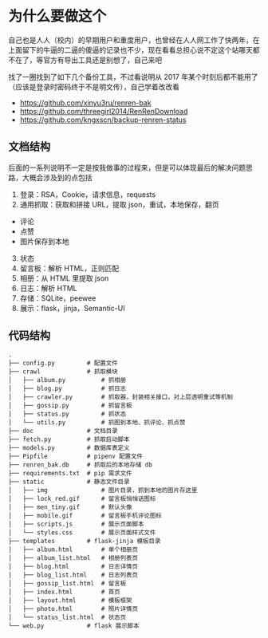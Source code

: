 # 为什么要做这个

自己也是人人（校内）的早期用户和重度用户，也曾经在人人网工作了快两年，在上面留下的牛逼的二逼的傻逼的记录也不少，现在看看总担心说不定这个站哪天都不在了，等官方有导出工具还是别想了，自己来吧

找了一圈找到了如下几个备份工具，不过看说明从 2017 年某个时刻后都不能用了（应该是登录时密码终于不是明文传），自己学着改改看

* https://github.com/xinyu3ru/renren-bak
* https://github.com/threegirl2014/RenRenDownload
* https://github.com/kngxscn/backup-renren-status


## 文档结构

后面的一系列说明不一定是按我做事的过程来，但是可以体现最后的解决问题思路，大概会涉及到的点包括

1. 登录：RSA，Cookie，请求信息，requests
2. 通用抓取：获取和拼接 URL，提取 json，重试，本地保存，翻页
  - 评论
  - 点赞
  - 图片保存到本地
3. 状态
4. 留言板：解析 HTML，正则匹配
5. 相册：从 HTML 里提取 json
6. 日志：解析 HTML
7. 存储：SQLite，peewee
8. 展示：flask，jinja，Semantic-UI

## 代码结构

```shell
.
├── config.py         # 配置文件
├── crawl             # 抓取模块
│   ├── album.py          # 抓相册
│   ├── blog.py           # 抓日志
│   ├── crawler.py        # 抓取器，封装相关接口，对上层透明重试等机制
│   ├── gossip.py         # 抓留言板
│   ├── status.py         # 抓状态
│   └── utils.py          # 抓图到本地、抓评论、抓点赞
├── doc               # 文档目录
├── fetch.py          # 抓取启动脚本
├── models.py         # 数据库表定义
├── Pipfile           # pipenv 配置文件
├── renren_bak.db     # 抓取后的本地存储 db
├── requirements.txt  # pip 需求文件
├── static            # 静态文件目录
│   ├── img               # 图片目录，抓到本地的图片存这里
│   ├── lock_red.gif      # 留言板悄悄话图标
│   ├── men_tiny.gif      # 默认头像
│   ├── mobile.gif        # 留言板手机评论图标
│   ├── scripts.js        # 展示页面脚本
│   └── styles.css        # 展示页面样式文件
├── templates         # flask-jinja 模板目录
│   ├── album.html        # 单个相册页
│   ├── album_list.html   # 相册列表页
│   ├── blog.html         # 日志详情页
│   ├── blog_list.html    # 日志列表页
│   ├── gossip_list.html  # 留言板
│   ├── index.html        # 首页
│   ├── layout.html       # 模板框架
│   ├── photo.html        # 照片详情页
│   └── status_list.html  # 状态页
└── web.py            # flask 展示脚本
```